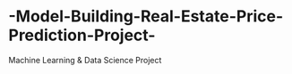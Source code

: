 # -Model-Building-Real-Estate-Price-Prediction-Project-
Machine Learning &amp; Data Science Project
